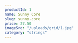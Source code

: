 ```yaml
---
productId: 1
name: Sunny Core
slug: sunny-core
price: 27.50
imageSrc: "/uploads/grid/1.jpg"
category: "strings"
---
```

